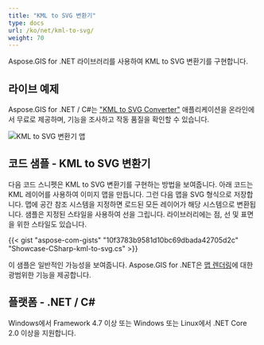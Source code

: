 ```yaml
---
title: "KML to SVG 변환기"
type: docs
url: /ko/net/kml-to-svg/
weight: 70
---
```


Aspose.GIS for .NET 라이브러리를 사용하여 KML to SVG 변환기를 구현합니다.

## **라이브 예제**

Aspose.GIS for .NET / C#는 ["KML to SVG Converter"](https://products.aspose.app/gis/viewer/kml-to-svg) 애플리케이션을 온라인에서 무료로 제공하며, 기능을 조사하고 작동 품질을 확인할 수 있습니다.

![KML to SVG 변환기 앱](viewer.png)

## **코드 샘플 - KML to SVG 변환기**

다음 코드 스니펫은 KML to SVG 변환기를 구현하는 방법을 보여줍니다. 아래 코드는 KML 레이어를 사용하여 이미지 맵을 만듭니다. 그런 다음 맵을 SVG 형식으로 저장합니다. 맵에 공간 참조 시스템을 지정하면 로드된 모든 레이어가 해당 시스템으로 변환됩니다.
샘플은 지정된 스타일을 사용하여 선을 그립니다. 라이브러리에는 점, 선 및 표면을 위한 스타일도 있습니다.

{{< gist "aspose-com-gists" "10f3783b9581d10bc69dbada42705d2c" "Showcase-CSharp-kml-to-svg.cs" >}}

이 샘플은 일반적인 가능성을 보여줍니다. Aspose.GIS for .NET은 [맵 렌더링](https://docs.aspose.com/gis/net/map-rendering/)에 대한 광범위한 기능을 제공합니다.

## **플랫폼 - .NET / C#**

Windows에서 Framework 4.7 이상 또는 Windows 또는 Linux에서 .NET Core 2.0 이상을 지원합니다.
